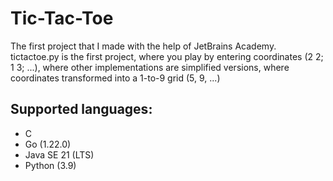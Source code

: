 # Tic-Tac-Toe
The first project that I made with the help of JetBrains Academy. 
tictactoe.py is the first project, where you play by entering coordinates (2 2; 1 3; ...), where other implementations are simplified versions, where coordinates transformed into a 1-to-9 grid (5, 9, ...)

## Supported languages:
- C
- Go (1.22.0)
- Java SE 21 (LTS)
- Python (3.9)
